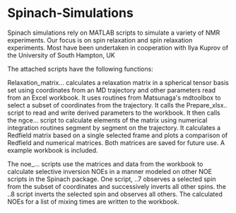# Spinach-Simulations
Spinach simulations rely on MATLAB scripts to simulate a variety of NMR experiments.
Our focus is on spin relaxation and spin relaxation experiments.  Most have been undertaken in cooperation with Ilya Kuprov of the University of South Hampton, UK 

The attached scripts have the following functions:

Relaxation_matrix...  calculates a relaxation matrix in a spherical tensor basis set using coordinates from an MD trajectory and other parameters read from an Excel workbook.  It uses routines from Matsunaga's mdtoolbox to select a subset of coordinates from the trajectory.  It calls the Prepare_xlsx.. script to read and write derived parameters to the workbook.  It then calls the ngce... script to calculate elements of the matrix using numerical integration routines segment by segment on the trajectory.  It calculates a Redfield matrix based on a single selected frame and plots a comparison of Redfield and numerical matrices.  Both matrices are saved for future use. A example workbook is included.

The noe_... scripts use the matrices and data from the workbook to calculate selective inversion NOEs in a manner modeled on other NOE scripts in the Spinach package.  One script, ..7 observes a selected spin from the subset of coordinates and successively inverts all other spins.  the  ..8 script inverts the selected spin and observes all others.  The calculated NOEs for a list of mixing times are written to the workbook.
